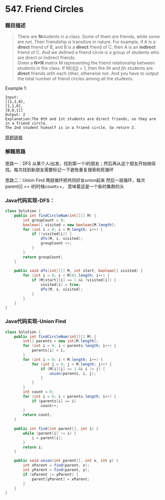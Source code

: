 # 547. Friend Circles

### 题目描述

> There are **N**students in a class. Some of them are friends, while some are not. Their friendship is transitive in nature. For example, if A is a **direct** friend of B, and B is a **direct** friend of C, then A is an **indirect** friend of C. And we defined a friend circle is a group of students who are direct or indirect friends.
<br>Given a **N*N** matrix M representing the friend relationship between students in the class. If M[i][j] = 1, then the ith and jth students are **direct** friends with each other, otherwise not. And you have to output the total number of friend circles among all the students.

Example 1:

    Input: 
    [[1,1,0],
    [1,1,0],
    [0,0,1]]
    Output: 2
    Explanation:The 0th and 1st students are direct friends, so they are in a friend circle. 
    The 2nd student himself is in a friend circle. So return 2.



[原题链接](https://leetcode.com/problems/word-search/)

### 解题思路
思路一：DFS
从某个人i出发，找到第一个i的朋友；然后再从这个朋友开始继续找。每次找到新朋友需要标记一下避免重复搜索和死循环

思路二：Union Find
两层循环把共同好友union起来
然后一层循环，每次parent[i] == i的时候count++， 意味着这是一个新的集群的头

### Java代码实现-DFS：

```java
class Solution {
    public int findCircleNum(int[][] M) {
        int groupCount = 0;
        boolean[] visited = new boolean[M.length];
        for (int i = 0; i < M.length; i++) {
            if (!visited[i]) {
                dfs(M, i, visited);
                groupCount ++;
            }
        }
        return groupCount;  
    }
    
    public void dfs(int[][] M, int start, boolean[] visited) {
        for (int i = 0; i < M[0].length; i++) {
            if (M[start][i] == 1 && !visited[i]) {
                visited[i] = true;
                dfs(M, i, visited);
            }
        }
    }
}
```

### Java代码实现-Union Find
```java
class Solution {
    public int findCircleNum(int[][] M) {
        int[] parents = new int[M.length];
        for (int i = 0; i < parents.length; i++) {
            parents[i] = i;
        }
        for (int i = 0; i < M.length; i++) {
            for (int j = 0; j < M.length; j++) {
                if (M[i][j] == 1 && i != j) {
                    union(parents, i, j);
                }
            }
        }
        int count = 0;
        for (int i = 0; i < parents.length; i++) {
            if (parents[i] == i)
                count++;
        }
        return count;
    }
    
    public int find(int parent[], int i) {
        while (parent[i] != i) {
            i = parent[i];
        }
        return i;
    }

    public void union(int parent[], int x, int y) {
        int xParent = find(parent, x);
        int yParent = find(parent, y);
        if (xParent != yParent) {
            parent[yParent] = xParent;
        }
    }
}
```



